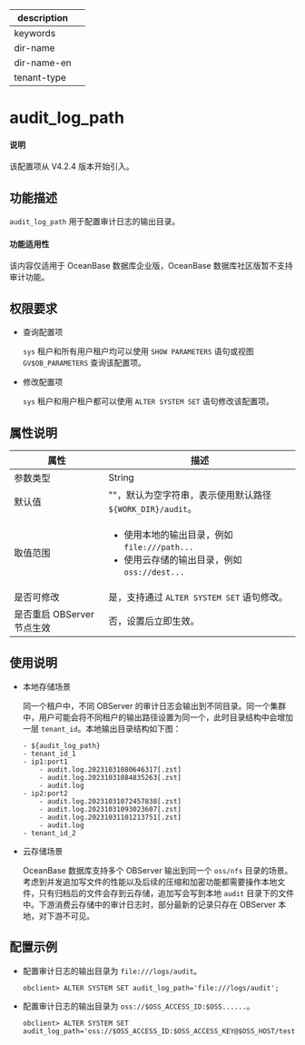 |description||
|---|---|
|keywords||
|dir-name||
|dir-name-en||
|tenant-type||

# audit_log_path

<main id="notice" type='explain'>
  <h4>说明</h4>
  <p>该配置项从 V4.2.4 版本开始引入。</p>
</main>

## 功能描述

`audit_log_path` 用于配置审计日志的输出目录。

<main id="notice" >
  <h4>功能适用性</h4>
  <p>该内容仅适用于 OceanBase 数据库企业版，OceanBase 数据库社区版暂不支持审计功能。</p>
</main>

## 权限要求

* 查询配置项

  `sys` 租户和所有用户租户均可以使用 `SHOW PARAMETERS` 语句或视图 `GV$OB_PARAMETERS` 查询该配置项。

* 修改配置项

  `sys` 租户和用户租户都可以使用 `ALTER SYSTEM SET` 语句修改该配置项。

## 属性说明

| **属性** | **描述** |
| -------- | -------- |
| 参数类型   | String |
| 默认值     | ""，默认为空字符串，表示使用默认路径 `${WORK_DIR}/audit`。 |
| 取值范围   |<ul><li>使用本地的输出目录，例如 <code>file:///path...</code></li><li>使用云存储的输出目录，例如 <code>oss://dest...</code></li></ul>|
| 是否可修改 | 是，支持通过 `ALTER SYSTEM SET` 语句修改。|
| 是否重启 OBServer 节点生效 | 否，设置后立即生效。   |

## 使用说明

* 本地存储场景

  同一个租户中，不同 OBServer 的审计日志会输出到不同目录。同一个集群中，用户可能会将不同租户的输出路径设置为同一个，此时目录结构中会增加一层 `tenant_id`。本地输出目录结构如下图：

    ```shell
    - ${audit_log_path}
    - tenant_id_1
    - ip1:port1
        - audit.log.20231031080646317[.zst]
        - audit.log.20231031084835263[.zst]
        - audit.log
    - ip2:port2
        - audit.log.20231031072457838[.zst]
        - audit.log.20231031093023607[.zst]
        - audit.log.20231031101213751[.zst]
        - audit.log
    - tenant_id_2
    ```

* 云存储场景

   OceanBase 数据库支持多个 OBServer 输出到同一个 `oss/nfs` 目录的场景。考虑到并发追加写文件的性能以及后续的压缩和加密功能都需要操作本地文件，只有归档后的文件会存到云存储，追加写会写到本地 `audit` 目录下的文件中。下游消费云存储中的审计日志时，部分最新的记录只存在 OBServer 本地，对下游不可见。

## 配置示例

* 配置审计日志的输出目录为 `file:///logs/audit`。

   ```shell
   obclient> ALTER SYSTEM SET audit_log_path='file:///logs/audit';
   ```

* 配置审计日志的输出目录为 `oss://$OSS_ACCESS_ID:$OSS......`。

   ```shell
   obclient> ALTER SYSTEM SET audit_log_path='oss://$OSS_ACCESS_ID:$OSS_ACCESS_KEY@$OSS_HOST/test/audit/';
   ```
